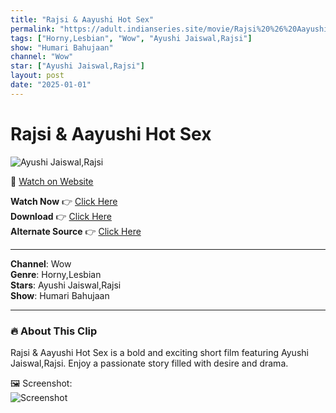 ```yaml
---
title: "Rajsi & Aayushi Hot Sex"
permalink: "https://adult.indianseries.site/movie/Rajsi%20%26%20Aayushi%20Hot%20Sex"
tags: ["Horny,Lesbian", "Wow", "Ayushi Jaiswal,Rajsi"]
show: "Humari Bahujaan"
channel: "Wow"
star: ["Ayushi Jaiswal,Rajsi"]
layout: post
date: "2025-01-01"
---
```


# Rajsi & Aayushi Hot Sex

![Ayushi Jaiswal,Rajsi](https://shorts.desisins.com/wp-content/uploads/2024/07/Rajsi-Aayushi-Jaiswal-Humari-Bahujaan-Wow-DesiSins.com_.jpg)

🔗 [Watch on Website](https://adult.indianseries.site/movie/Rajsi%20%26%20Aayushi%20Hot%20Sex)

**Watch Now** 👉 [Click Here](https://adult.indianseries.site/movie/Rajsi%20%26%20Aayushi%20Hot%20Sex)  
**Download** 👉 [Click Here](https://adult.indianseries.site/movie/Rajsi%20%26%20Aayushi%20Hot%20Sex)  
**Alternate Source** 👉 [Click Here](https://adult.indianseries.site/movie/Rajsi%20%26%20Aayushi%20Hot%20Sex)

---

**Channel**: Wow  
**Genre**: Horny,Lesbian  
**Stars**: Ayushi Jaiswal,Rajsi  
**Show**: Humari Bahujaan

---

### 🔥 About This Clip

Rajsi & Aayushi Hot Sex is a bold and exciting short film featuring Ayushi Jaiswal,Rajsi. Enjoy a passionate story filled with desire and drama.
 
🖼️ Screenshot:  
![Screenshot](https://shorts.desisins.com/wp-content/uploads/2024/07/Rajsi-Aayushi-Jaiswal-Humari-Bahujaan-Wow-DesiSins.com_.jpg)
